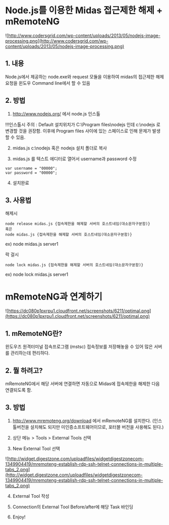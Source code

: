 # Node.js를 이용한 Midas 접근제한 해제 + mRemoteNG

![http://www.codersgrid.com/wp-content/uploads/2013/05/nodejs-image-processing.png](http://www.codersgrid.com/wp-content/uploads/2013/05/nodejs-image-processing.png)

## 1. 내용

Node.js에서 제공하는 node.exe와 request 모듈을 이용하여 midas의 접근제한 해제 요청을 윈도우 Command line에서 할 수 있음

## 2. 방법

1) http://www.nodejs.org/ 에서 node.js 인스톨


!!!인스톨시 주의 : Default 설치위치가 C:\Program files\nodejs 인데 c:\nodejs 로 변경할 것을 권장함. 이후에 Program files 사이에 있는 스페이스로 인해 문제가 발생할 수 있음.

2) midas.js c:\nodejs 혹은 nodejs 설치 폴더로 복사

3) midas.js 를 텍스트 에디터로 열어서 username과 password 수정

```
var username = "00000";
var password = "00000";
```

4) 설치완료


## 3. 사용법

해제시

```
node release midas.js {접속제한을 해제할 서버의 호스트네임(대소문자구분함)}
혹은
node midas.js {접속제한을 해제할 서버의 호스트네임(대소문자구분함)}
```

ex) node midas.js server1

락 걸시
```
node lock midas.js {접속제한을 해제할 서버의 호스트네임(대소문자구분함)}
```

ex) node lock midas.js server1

# mRemoteNG과 연계하기

![https://dc080p1pxrpu1.cloudfront.net/screenshots/6211/optimal.png](https://dc080p1pxrpu1.cloudfront.net/screenshots/6211/optimal.png)

## 1. mRemoteNG란?

윈도우즈 원격터미널 접속프로그램 (mstsc) 접속정보를 저장해놓을 수 있어 많은 서버를 관리하는데 편리하다.

## 2. 뭘 하려고?

mRemoteNG에서 해당 서버에 연결하면 자동으로 Midas에 접속제한을 해제한 다음 연결되도록 함.

## 3. 방법

1) http://www.mremoteng.org/download 에서 mRemoteNG를 설치한다. (인스톨버전을 설치해도 되지만 미인증소프트웨어이므로, 포터블 버전을 사용해도 된다.)

2) 상단 메뉴 > Tools > External Tools 선택


3) New External Tool 선택

![http://widget.digestzone.com/uploadfiles/widgetdigestzonecom-1349904419/mremoteng-establish-rdp-ssh-telnet-connections-in-multiple-tabs_2.png](http://widget.digestzone.com/uploadfiles/widgetdigestzonecom-1349904419/mremoteng-establish-rdp-ssh-telnet-connections-in-multiple-tabs_2.png)

4) External Tool 작성


5) Connection의 External Tool Before/after에 해당 Task 바인딩


6) Enjoy!